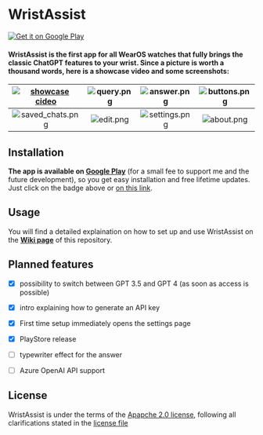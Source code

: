 # WristAssist
<a href='https://play.google.com/store/apps/details?id=net.devemperor.wristassist'><img alt='Get it on Google Play' src='https://raw.githubusercontent.com/DevEmperor/WristAssist/master/img/readme/google-play-badge.png'/></a>

#### WristAssist is the first app for all WearOS watches that fully brings the classic ChatGPT features to your wrist. Since a picture is worth a thousand words, here is a showcase video and some screenshots:

| [![showcase cideo](https://raw.githubusercontent.com/DevEmperor/WristAssist/master/img/readme/player.png)](https://www.youtube.com/watch?v=goIoDTxPllc) | ![query.png](https://raw.githubusercontent.com/DevEmperor/WristAssist/master/img/readme/query.png) | ![answer.png](https://raw.githubusercontent.com/DevEmperor/WristAssist/master/img/readme/answer.png) | ![buttons.png](https://raw.githubusercontent.com/DevEmperor/WristAssist/master/img/readme/buttons.png) |
| :----------------------------------------------------------: | :----------------------------------------------------------: | :----------------------------------------------------------: | :----------------------------------------------------------: |
| ![saved_chats.png](https://raw.githubusercontent.com/DevEmperor/WristAssist/master/img/readme/saved_chats.png) | ![edit.png](https://raw.githubusercontent.com/DevEmperor/WristAssist/master/img/readme/edit.png) | ![settings.png](https://raw.githubusercontent.com/DevEmperor/WristAssist/master/img/readme/settings.png) | ![about.png](https://raw.githubusercontent.com/DevEmperor/WristAssist/master/img/readme/about.png) |



## Installation

**The app is available on [Google Play](https://play.google.com/store/apps/details?id=net.devemperor.wristassist)** (for a small fee to support me and the future development), so you get easy installation and free lifetime updates. Just click on the badge above or [on this link](https://play.google.com/store/apps/details?id=net.devemperor.wristassist).



## Usage

You will find a detailed explaination on how to set up and use WristAssist on the **[Wiki page](https://github.com/DevEmperor/WristAssist/wiki/Intro-on-how-to-set-up-and-use-WristAssist)** of this repository.



## Planned features

- [x] possibility to switch between GPT 3.5 and GPT 4 (as soon as access is possible)
- [x] intro explaining how to generate an API key
- [x] First time setup immediately opens the settings page
- [x] PlayStore release
- [ ] typewriter effect for the answer
- [ ] Azure OpenAI API support



## License

WristAssist is under the terms of the [Apapche 2.0 license](https://www.apache.org/licenses/LICENSE-2.0), following all clarifications stated in the [license file](https://raw.githubusercontent.com/DevEmperor/WristAssist/master/LICENSE)